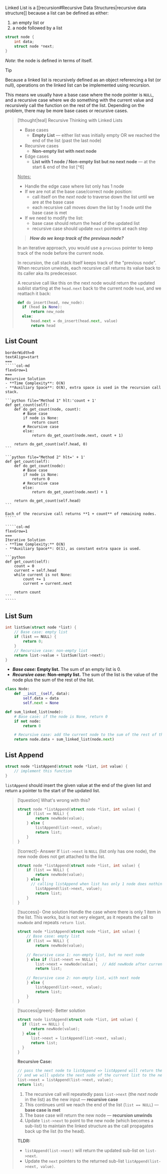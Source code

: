 Linked List is a [[recursion#Recursive Data Structures|recursive data structure]] because a list can be defined as either:
1. an empty list or
2. a node followed by a list

```c file="C definition of a linked list node" hlt:3
struct node {
	int data;
	struct node *next;
}
```

*Note*: the node is defined in terms of itself.

> [!tip]
> Because a linked list is recursively defined as an object referencing a list (or null), operations on the linked list can be implemented using recursion.
> 
> This means we usually have a base case where the node pointer is `NULL`, and a recursive case where we do something with the current value and recursively call the function on the rest of the list. Depending on the problem, there may be more base cases or recursive cases.
> 

> [!thought|teal] Recursive Thinking with Linked Lists
> - Base cases
> 	- **Empty List** — either list was initially empty OR we reached the end of the list (past the last node)
> - Recursive cases
> 	- **Non-empty list with next node**
> - Edge cases
> 	- **List with 1 node / Non-empty list but no next node** — at the start & end of the list [^6]
>
> <u>Notes:</u>
> - Handle the edge case where list only has 1 node
> - If we are not at the base case/correct node position:
> 	- call itself on the *next node* to traverse down the list until we are at the base case
> 	- each recursive call moves down the list by 1 node until the base case is met
> - If we need to modify the list:
> 	- base case should return the head of the updated list
> 	- recursive case should update `next` pointers at each step
> 	  
> > <i class="default"><b>How do we keep track of the previous node?</b></i>
> 
> In an iterative approach, you would use a `previous` pointer to keep track of the node before the current node. 
> 
> In recursion, the call stack itself keeps track of the "previous node". When recursion unwinds, each recursive call returns its value back to its caller aka its predecessor. 
> 
> A recursive call like this on the next node would return the updated sublist starting at the `head.next` back to the current node `head`, and we reattach it back:
> ```python hlt:5
> def do_insert(head, new_node):
> 	if (head is None):
> 		return new_node
> 	else:
> 		head.next = do_insert(head.next, value)
> 		return head
> ```
## List Count
``````col
borderWidth=0
textAlign=start
===
`````col-md
flexGrow=1
===
Recursive Solution
- **Time Complexity**: O(N)
- **Auxiliary Space**: O(N), extra space is used in the recursion call stack.
  
```python file="Method 1" hlt:'count + 1'
def get_count(self):
	def do_get_count(node, count):
		# Base case
		if node is None:
			return count
		# Recursive case
		else:
			return do_get_count(node.next, count + 1)
			
	return do_get_count(self.head, 0)
```

```python file="Method 2" hlt=' + 1'
def get_count(self):
	def do_get_count(node):
		# Base case
		if node is None:
			return 0
		# Recursive case
		else:
			return do_get_count(node.next) + 1
			
	return do_get_count(self.head)
```

Each of the recursive call returns **1 + count** of remaining nodes.
`````

`````col-md
flexGrow=1
===
Iterative Solution
- **Time Complexity:** O(N)
- **Auxiliary Space**: O(1), as constant extra space is used.
  
```python
def get_count(self):
	count = 0
	current = self.head
	while current is not None:
		count += 1
		current = current.next

	return count
```
`````
``````




## List Sum

```C file="Summing a Linked List" 
int listSum(struct node *list) {
    // Base case: empty list
    if (list == NULL) { 
        return 0;
    }
    // Recursive case: non-empty list
    return list->value + listSum(list->next);
}
```

- ***Base case:* Empty list.** The sum of an empty list is 0.
- ***Recursive case:* Non-empty list.** The sum of the list is the value of the node plus the sum of the rest of the list.

```python file="Summing a Linked List"
class Node:
    def __init__(self, data):
        self.data = data
        self.next = None

def sum_linked_list(node):
    # Base case: if the node is None, return 0
    if not node:
        return 0

    # Recursive case: add the current node to the sum of the rest of the list
    return node.data + sum_linked_list(node.next)
```

## List Append

```c
struct node *listAppend(struct node *list, int value) {
    // implement this function
}
```

`listAppend` should insert the given value at the end of the given list and return a pointer to the start of the updated list.

> [!question]
> What's wrong with this?
> ```c file="Append a node to the list"
> struct node *listAppend(struct node *list, int value) {
>     if (list == NULL) {
>         return newNode(value);
>     } else {
>         listAppend(list->next, value);   
>         return list;
>     }
> }
> ```

> [!correct]- Answer
> If `list->next` is `NULL` (list only has one node), the new node does not get attached to the list.
> ```C file="Append a node to the list" error:6
> struct node *listAppend(struct node *list, int value) {
>     if (list == NULL) {
>         return newNode(value);
>     } else {
> 	    // calling listAppend when list has only 1 node does nothing 
>         listAppend(list->next, value);   
>         return list;
>     }
> }
> ```

> [!success]- One solution
> Handle the case where there is only 1 item in the list.
> This works, but is not very elegant, as it repeats the call to `newNode` and repeats `return list`.
> ```c file="Append a node to the list" ins:7-9
> struct node *listAppend(struct node *list, int value) {
>     // Base case: empty list
>     if (list == NULL) {
>         return newNode(value);
>         
>     // Recursive case 1: non-empty list, but no next node
>     } else if (list->next == NULL) {
>         list->next = newNode(value);  // Add newNode after current node
>         return list;
>         
>     // Recursive case 2: non-empty list, with next node
>     } else {
>         listAppend(list->next, value);
>         return list;
>     }
> }
> ```

> [!success|green]- Better solution
>
> ```c hl:5-6
> struct node listAppend(struct node *list, int value) {
> 	if (list == NULL) {
> 		return newNode(value);
> 	} else {
> 		list->next = listAppend(list->next, value);
> 		return list;
> 	}
> }
> ```
>
> **Recursive Case:**
>
> ```c exclude
> // pass the next node to listAppend => listAppend will return the new list
> // and we will update the next node of the current list to the new list
> list->next = listAppend(list->next, value);
> return list;
> ```
>
> 1. The recursive call will repeatedly pass `list->next` (the *next node* in the list) as the new input — **recursive case**
> 2. This continues until we reach the end of the list (`list == NULL`) — **base case is met**
> 3. The base case will return the new node — **recursion unwinds**
> 4. Update `list->next` to point to the new node (which becomes a sub-list) to maintain the linked structure as the call propagates back up the list (to the head).
>
> **TLDR:**
> - `listAppend(list->next)` will return the updated sub-list on `list->next`.
> - Update the `next` pointers to the returned sub-list `listAppend(list->next, value)`.